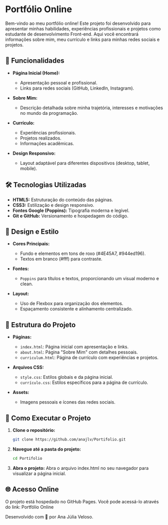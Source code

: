# Portfólio Online

Bem-vindo ao meu portfólio online! Este projeto foi desenvolvido para apresentar minhas habilidades, experiências profissionais e projetos como estudante de desenvolvimento Front-end. Aqui você encontrará informações sobre mim, meu currículo e links para minhas redes sociais e projetos.

## 🚀 Funcionalidades

- **Página Inicial (Home):**
  - Apresentação pessoal e profissional.
  - Links para redes sociais (GitHub, LinkedIn, Instagram).

- **Sobre Mim:**
  - Descrição detalhada sobre minha trajetória, interesses e motivações no mundo da programação.

- **Currículo:**
  - Experiências profissionais.
  - Projetos realizados.
  - Informações acadêmicas.

- **Design Responsivo:**
  - Layout adaptável para diferentes dispositivos (desktop, tablet, mobile).

## 🛠️ Tecnologias Utilizadas

- **HTML5:** Estruturação do conteúdo das páginas.
- **CSS3:** Estilização e design responsivo.
- **Fontes Google (Poppins):** Tipografia moderna e legível.
- **Git e GitHub:** Versionamento e hospedagem do código.

## 🎨 Design e Estilo

- **Cores Principais:**
  - Fundo e elementos em tons de roxo (#4E45A7, #944ed196).
  - Textos em branco (#fff) para contraste.

- **Fontes:**
  - `Poppins` para títulos e textos, proporcionando um visual moderno e clean.

- **Layout:**
  - Uso de Flexbox para organização dos elementos.
  - Espaçamento consistente e alinhamento centralizado.

## 📂 Estrutura do Projeto

- **Páginas:**
  - `index.html`: Página inicial com apresentação e links.
  - `about.html`: Página "Sobre Mim" com detalhes pessoais.
  - `curriculum.html`: Página de currículo com experiências e projetos.

- **Arquivos CSS:**
  - `style.css`: Estilos globais e da página inicial.
  - `currículo.css`: Estilos específicos para a página de currículo.

- **Assets:**
  - Imagens pessoais e ícones das redes sociais.

## 🔧 Como Executar o Projeto

1. **Clone o repositório:**
   ```bash
   git clone https://github.com/anajlv/Portifolio.git


2. **Navegue até a pasta do projeto:**
   ```bash
   cd Portifolio
3. **Abra o projeto:**
Abra o arquivo index.html no seu navegador para visualizar a página inicial.

## 🌐 Acesso Online
O projeto está hospedado no GitHub Pages. Você pode acessá-lo através do link:
Portfólio Online

Desenvolvido com 💜 por Ana Júlia Veloso.
